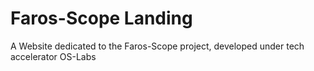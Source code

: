 # Faros-Scope Landing

A Website dedicated to the Faros-Scope project, developed under tech accelerator OS-Labs
